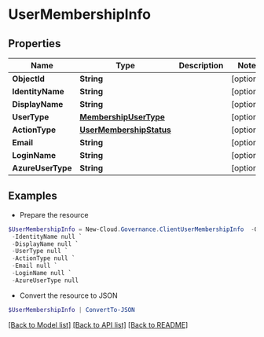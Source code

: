# UserMembershipInfo
## Properties

Name | Type | Description | Notes
------------ | ------------- | ------------- | -------------
**ObjectId** | **String** |  | [optional] 
**IdentityName** | **String** |  | [optional] 
**DisplayName** | **String** |  | [optional] 
**UserType** | [**MembershipUserType**](MembershipUserType.md) |  | [optional] 
**ActionType** | [**UserMembershipStatus**](UserMembershipStatus.md) |  | [optional] 
**Email** | **String** |  | [optional] 
**LoginName** | **String** |  | [optional] 
**AzureUserType** | **String** |  | [optional] 

## Examples

- Prepare the resource
```powershell
$UserMembershipInfo = New-Cloud.Governance.ClientUserMembershipInfo  -ObjectId null `
 -IdentityName null `
 -DisplayName null `
 -UserType null `
 -ActionType null `
 -Email null `
 -LoginName null `
 -AzureUserType null
```

- Convert the resource to JSON
```powershell
$UserMembershipInfo | ConvertTo-JSON
```

[[Back to Model list]](../README.md#documentation-for-models) [[Back to API list]](../README.md#documentation-for-api-endpoints) [[Back to README]](../README.md)

